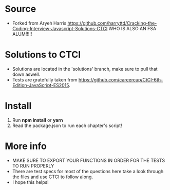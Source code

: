 # Source
- Forked from
Aryeh Harris https://github.com/harryttd/Cracking-the-Coding-Interview-Javascript-Solutions-CTCI WHO IS ALSO AN FSA ALUM!!!!!

# Solutions to CTCI
- Solutions are located in the 'solutions' branch, make sure to pull that down aswell.
- Tests are gratefully taken from https://github.com/careercup/CtCI-6th-Edition-JavaScript-ES2015.

# Install
1. Run __npm install__ or __yarn__
2. Read the package.json to run each chapter's script!

# More info

- MAKE SURE TO EXPORT YOUR FUNCTIONS IN ORDER FOR THE TESTS TO RUN PROPERLY
- There are test specs for most of the questions here take a look through the files and use CTCI to follow along.
- I hope this helps!

